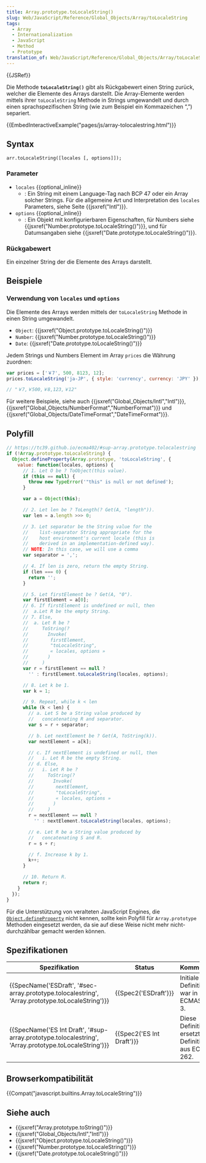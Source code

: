 ```yaml
---
title: Array.prototype.toLocaleString()
slug: Web/JavaScript/Reference/Global_Objects/Array/toLocaleString
tags:
  - Array
  - Internationalization
  - JavaScript
  - Method
  - Prototype
translation_of: Web/JavaScript/Reference/Global_Objects/Array/toLocaleString
---
```

{{JSRef}}

Die Methode **`toLocaleString()`** gibt als Rückgabewert einen String zurück, welcher die Elemente des Arrays darstellt. Die Array-Elemente werden mittels ihrer `toLocaleString` Methode in Strings umgewandelt und durch einen sprachspezifischen String (wie zum Beispiel ein Kommazeichen “,”) separiert.

{{EmbedInteractiveExample("pages/js/array-tolocalestring.html")}}

## Syntax

    arr.toLocaleString([locales [, options]]);

### Parameter

- `locales` {{optional_inline}}
  - : Ein String mit einem Language-Tag nach BCP 47 oder ein Array solcher Strings. Für die allgemeine Art und Interpretation des `locales` Parameters, siehe Seite {{jsxref("Intl")}}.
- `options` {{optional_inline}}
  - : Ein Objekt mit konfigurierbaren Eigenschaften, für Numbers siehe {{jsxref("Number.prototype.toLocaleString()")}}, und für Datumsangaben siehe {{jsxref("Date.prototype.toLocaleString()")}}.

### Rückgabewert

Ein einzelner String der die Elemente des Arrays darstellt.

## Beispiele

### Verwendung von `locales` und `options`

Die Elemente des Arrays werden mittels der `toLocaleString` Methode in einen String umgewandelt.

- `Object`: {{jsxref("Object.prototype.toLocaleString()")}}
- `Number`: {{jsxref("Number.prototype.toLocaleString()")}}
- `Date`: {{jsxref("Date.prototype.toLocaleString()")}}

Jedem Strings und Numbers Element im Array `prices` die Währung zuordnen:

```js
var prices = ['￥7', 500, 8123, 12];
prices.toLocaleString('ja-JP', { style: 'currency', currency: 'JPY' });

// "￥7,￥500,￥8,123,￥12"
```

Für weitere Beispiele, siehe auch {{jsxref("Global_Objects/Intl","Intl")}}, {{jsxref("Global_Objects/NumberFormat","NumberFormat")}} und {{jsxref("Global_Objects/DateTimeFormat","DateTimeFormat")}}.

## Polyfill

```js
// https://tc39.github.io/ecma402/#sup-array.prototype.tolocalestring
if (!Array.prototype.toLocaleString) {
  Object.defineProperty(Array.prototype, 'toLocaleString', {
    value: function(locales, options) {
      // 1. Let O be ? ToObject(this value).
      if (this == null) {
        throw new TypeError('"this" is null or not defined');
      }

      var a = Object(this);

      // 2. Let len be ? ToLength(? Get(A, "length")).
      var len = a.length >>> 0;

      // 3. Let separator be the String value for the
      //    list-separator String appropriate for the
      //    host environment's current locale (this is
      //    derived in an implementation-defined way).
      // NOTE: In this case, we will use a comma
      var separator = ',';

      // 4. If len is zero, return the empty String.
      if (len === 0) {
        return '';
      }

      // 5. Let firstElement be ? Get(A, "0").
      var firstElement = a[0];
      // 6. If firstElement is undefined or null, then
      //  a.Let R be the empty String.
      // 7. Else,
      //  a. Let R be ?
      //     ToString(?
      //       Invoke(
      //        firstElement,
      //        "toLocaleString",
      //        « locales, options »
      //       )
      //     )
      var r = firstElement == null ?
        '' : firstElement.toLocaleString(locales, options);

      // 8. Let k be 1.
      var k = 1;

      // 9. Repeat, while k < len
      while (k < len) {
        // a. Let S be a String value produced by
        //   concatenating R and separator.
        var s = r + separator;

        // b. Let nextElement be ? Get(A, ToString(k)).
        var nextElement = a[k];

        // c. If nextElement is undefined or null, then
        //   i. Let R be the empty String.
        // d. Else,
        //   i. Let R be ?
        //     ToString(?
        //       Invoke(
        //        nextElement,
        //        "toLocaleString",
        //        « locales, options »
        //       )
        //     )
        r = nextElement == null ?
          '' : nextElement.toLocaleString(locales, options);

        // e. Let R be a String value produced by
        //   concatenating S and R.
        r = s + r;

        // f. Increase k by 1.
        k++;
      }

      // 10. Return R.
      return r;
    }
  });
}
```

Für die Unterstützung von veralteten JavaScript Engines, die [`Object.defineProperty`](/de/docs/Web/JavaScript/Reference/Global_Objects/Object/defineProperty) nicht kennen, sollte kein Polyfill für `Array.prototype` Methoden eingesetzt werden, da sie auf diese Weise nicht mehr nicht-durchzählbar gemacht werden können.

## Spezifikationen

| Spezifikation                                                                                                                            | Status                           | Kommentar                                             |
| ---------------------------------------------------------------------------------------------------------------------------------------- | -------------------------------- | ----------------------------------------------------- |
| {{SpecName('ESDraft', '#sec-array.prototype.tolocalestring', 'Array.prototype.toLocaleString')}}         | {{Spec2('ESDraft')}}     | Initiale Definition war in ECMAScript 3.              |
| {{SpecName('ES Int Draft', '#sup-array.prototype.tolocalestring', 'Array.prototype.toLocaleString')}} | {{Spec2('ES Int Draft')}} | Diese Definition ersetzt die Definition aus ECMA-262. |

## Browserkompatibilität

{{Compat("javascript.builtins.Array.toLocaleString")}}

## Siehe auch

- {{jsxref("Array.prototype.toString()")}}
- {{jsxref("Global_Objects/Intl","Intl")}}
- {{jsxref("Object.prototype.toLocaleString()")}}
- {{jsxref("Number.prototype.toLocaleString()")}}
- {{jsxref("Date.prototype.toLocaleString()")}}

